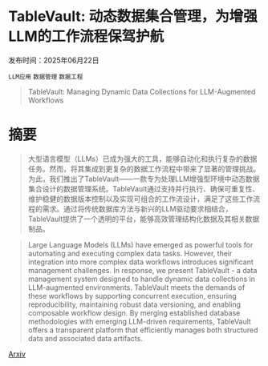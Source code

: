 # TableVault: 动态数据集合管理，为增强LLM的工作流程保驾护航

发布时间：2025年06月22日

`LLM应用` `数据管理` `数据工程`

> TableVault: Managing Dynamic Data Collections for LLM-Augmented Workflows

# 摘要

> 大型语言模型（LLMs）已成为强大的工具，能够自动化和执行复杂的数据任务。然而，将其集成到更复杂的数据工作流程中带来了显著的管理挑战。为此，我们推出了TableVault——一款专为处理LLM增强型环境中动态数据集合设计的数据管理系统。TableVault通过支持并行执行、确保可重复性、维护稳健的数据版本控制以及实现可组合的工作流设计，满足了这些工作流程的需求。通过将传统数据库方法与新兴的LLM驱动要求相结合，TableVault提供了一个透明的平台，能够高效管理结构化数据及其相关数据制品。

> Large Language Models (LLMs) have emerged as powerful tools for automating and executing complex data tasks. However, their integration into more complex data workflows introduces significant management challenges. In response, we present TableVault - a data management system designed to handle dynamic data collections in LLM-augmented environments. TableVault meets the demands of these workflows by supporting concurrent execution, ensuring reproducibility, maintaining robust data versioning, and enabling composable workflow design. By merging established database methodologies with emerging LLM-driven requirements, TableVault offers a transparent platform that efficiently manages both structured data and associated data artifacts.

[Arxiv](https://arxiv.org/abs/2506.18257)